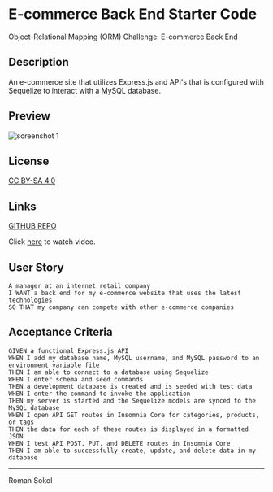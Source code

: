 # E-commerce Back End Starter Code
Object-Relational Mapping (ORM) Challenge: E-commerce Back End

## Description
An e-commerce site that utilizes Express.js and API's that is configured with Sequelize to interact with a MySQL database.

## Preview

  ![screenshot 1](S1.png)

## License

[CC BY-SA 4.0](https://creativecommons.org/licenses/by-sa/4.0/deed.en)

## Links

[GITHUB REPO](https://github.com/sokolroman/ORM-ECOM-BACK-END)

Click [here](https://1drv.ms/v/s!AnaG2finThsyhgkYytvO_4Pw6YUc?e=WWCy2m) to watch video.

## User Story

```
A manager at an internet retail company
I WANT a back end for my e-commerce website that uses the latest technologies
SO THAT my company can compete with other e-commerce companies
```

## Acceptance Criteria

```
GIVEN a functional Express.js API
WHEN I add my database name, MySQL username, and MySQL password to an environment variable file
THEN I am able to connect to a database using Sequelize
WHEN I enter schema and seed commands
THEN a development database is created and is seeded with test data
WHEN I enter the command to invoke the application
THEN my server is started and the Sequelize models are synced to the MySQL database
WHEN I open API GET routes in Insomnia Core for categories, products, or tags
THEN the data for each of these routes is displayed in a formatted JSON
WHEN I test API POST, PUT, and DELETE routes in Insomnia Core
THEN I am able to successfully create, update, and delete data in my database
```

---
Roman Sokol

  
